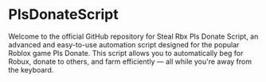 # PlsDonateScript
Welcome to the official GitHub repository for Steal Rbx Pls Donate Script, an advanced and easy-to-use automation script designed for the popular Roblox game Pls Donate. This script allows you to automatically beg for Robux, donate to others, and farm efficiently — all while you're away from the keyboard.

